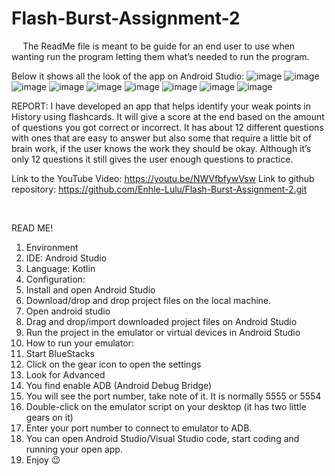 # Flash-Burst-Assignment-2

 
The ReadMe file is meant to be guide for an end user to use when wanting run the program letting them what’s needed to run the program.

Below it shows all the look of the app on Android Studio:
![image](https://github.com/user-attachments/assets/bc926323-46c6-48ed-be50-c1821a43c87d)
![image](https://github.com/user-attachments/assets/73796859-0710-4aea-aa6a-69fa16d5d860)
![image](https://github.com/user-attachments/assets/a0874c3f-f51b-4c61-9d94-bc83f6091a7d)
![image](https://github.com/user-attachments/assets/fd07fe8e-4727-484b-85a6-61b45b4d0366)
![image](https://github.com/user-attachments/assets/f3882c21-c7ec-4e4c-b875-b9839380c556)
![image](https://github.com/user-attachments/assets/9011adc6-da0e-4f09-ad85-395d1e6bb4eb)
![image](https://github.com/user-attachments/assets/d127ca7d-83f9-4dab-8cfd-09f9929debf4)
![image](https://github.com/user-attachments/assets/4e6fc9e9-01e0-4386-a365-5ab9b3bf66fb)
![image](https://github.com/user-attachments/assets/d8f92888-3407-44af-944a-1e31a9108548)


REPORT:
I have developed an app that helps identify your weak points in History using flashcards. It will give a score at the end based on the amount of questions you got correct or incorrect. It has about 12 different questions with ones that are easy to answer but also some that require a little bit of brain work, if the user knows the work they should be okay. Although it’s only 12 questions it still gives the user enough questions to practice.

Link to the YouTube Video: https://youtu.be/NWVfbfywVsw
Link to github repository: 
https://github.com/Enhle-Lulu/Flash-Burst-Assignment-2.git

 

READ ME!
1.	Environment
2.	IDE: Android Studio 
3.	Language: Kotlin 
4.	Configuration:
5.	Install and open Android Studio 
6.	Download/drop and drop project files on the local machine.
7.	Open android studio 
8.	Drag and drop/import downloaded project files on Android Studio 
9.	Run the project in the emulator or virtual devices in Android Studio
10.	How to run your emulator:
11.	Start BlueStacks 
12.	Click on the gear icon to open the settings 
13.	Look for Advanced 
14.	You find enable ADB (Android Debug Bridge)
15.	You will see the port number, take note of it. It is normally 5555 or 5554
16.	Double-click on the emulator script on your desktop (it has two little gears on it)
17.	Enter your port number to connect to emulator to ADB. 
18.	You can open Android Studio/Visual Studio code, start coding and running your open app. 
19.	Enjoy 😉
